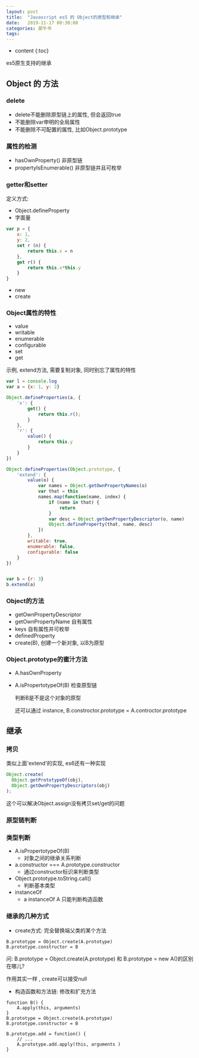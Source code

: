 ```yaml
---
layout: post
title:  "Javascript es5 的 Object的原型和继承"
date:   2019-11-17 00:30:00
categories: 犀牛书 
tags: 
---
```

* content
{:toc}

es5原生支持的继承



## Object 的 方法

### delete


- delete不能删除原型链上的属性, 但会返回true
- 不能删除var申明的全局属性
- 不能删除不可配置的属性, 比如Object.prototype

### 属性的检测

- hasOwnProperty() 非原型链
- propertyIsEnumerable() 非原型链并且可枚举

### getter和setter

定义方式: 
- Object.defineProperty
- 字面量

```js
var p = {
    x: 1,
    y: 2,
    set r (n) {
        return this.x = n
    },
    get r() {
        return this.x*this.y
    }
}
```
- new
- create

### Object属性的特性

- value
- writable
- enumerable
- configurable
- set
- get

示例, extend方法, 需要复制对象, 同时别忘了属性的特性

```js
var l = console.log
var a = {x: 1, y: 2}

Object.defineProperties(a, {
    'x': {
        get() {
            return this.r();
        }
    },
    'r': {
        value() {
            return this.y
        }
    }
})

Object.defineProperties(Object.prototype, {
    'extend': {
        value(o) {
            var names = Object.getOwnPropertyNames(o)
            var that = this
            names.map(function(name, index) {
                if (name in that) {
                    return
                }
                var desc = Object.getOwnPropertyDescriptor(o, name)
                Object.defineProperty(that, name, desc)
            })
        },
        writable: true,
        enumerable: false,
        configurable: false
    }
})


var b = {r: 3}
b.extend(a)

```

### Object的方法
- getOwnPropertyDescriptor
- getOwnPropertyName 自有属性
- keys 自有属性并可枚举
- definedProperty
- create(B), 创建一个新对象, 以B为原型

### Object.prototype的蜜汁方法

- A.hasOwnProperty
- A.isPropertotypeOf(B) 检查原型链
  
  判断B是不是这个对象的原型

  还可以通过 instance, B.constroctor.prototype = A.controctor.prototype

## 继承

### 拷贝

类似上面'extend'的实现, es6还有一种实现

```js
Object.create(
  Object.getPrototypeOf(obj), 
  Object.getOwnPropertyDescriptors(obj) 
);
```

这个可以解决Object.assign没有拷贝set/get的问题

### 原型链判断


### 类型判断

- A.isPropertotypeOf(B)
  - 对象之间的继承关系判断
- a.constructor === A.prototype.constructor
  - 通过constructor标识来判断类型
- Object.prototype.toString.call()
  - 判断基本类型
- instanceOf
  - a instanceOf A 只能判断构造函数

### 继承的几种方式

- create方式: 完全替换端父类的某个方法

```
B.prototype = Object.create(A.prototype)
B.prototype.constructor = B
```

问: B.prototype = Object.create(A.prototype) 和 B.prototype = new A()的区别在哪儿?

作用其实一样 , create可以接受null

- 构造函数和方法链: 修改和扩充方法

```
function B() {
    A.apply(this, arguments)
}
B.prototype = Object.create(A.prototype)
B.prototype.constructor = B
 
B.prototype.add = function() {
    // ...
    A.prototype.add.apply(this, arguments )
}
```